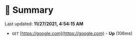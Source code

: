# 📖 Summary
Last updated: **11/27/2021, 4:54:15 AM**

- `GET` [https://google.com](https://google.com) - **Up** (106ms)
